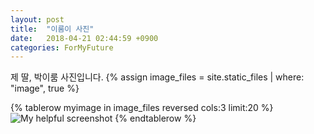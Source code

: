 ```yaml
---
layout: post
title:  "이룸이 사진"
date:   2018-04-21 02:44:59 +0900
categories: ForMyFuture
---
```


제 딸, 박이룸 사진입니다.
{% assign image_files = site.static_files | where: "image", true %}
<table>
  <colgroup>
    <col width="33%"/>
    <col width="33%"/>
    <col width="33%"/>
  </colgroup>
{% tablerow myimage in image_files reversed cols:3 limit:20 %}
  <img src="{{ myimage.path | absolute_url }}" alt="My helpful screenshot">
{% endtablerow %}
</table>
